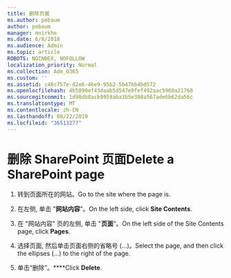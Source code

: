 ```yaml
---
title: 删除页面
ms.author: pebaum
author: pebaum
manager: mnirkhe
ms.date: 6/8/2018
ms.audience: Admin
ms.topic: article
ROBOTS: NOINDEX, NOFOLLOW
localization_priority: Normal
ms.collection: Adm_O365
ms.custom: ''
ms.assetid: c46c757e-d2e6-46e9-95b2-5b47bb4bd572
ms.openlocfilehash: 4b5890ef43daab5d547e9fef492aac5968a21768
ms.sourcegitcommit: 1d98db8acb9959aba3b5e308a567ade6b62da56c
ms.translationtype: MT
ms.contentlocale: zh-CN
ms.lasthandoff: 08/22/2019
ms.locfileid: "36513277"
---
```

# <a name="delete-a-sharepoint-page"></a><span data-ttu-id="af983-102">删除 SharePoint 页面</span><span class="sxs-lookup"><span data-stu-id="af983-102">Delete a SharePoint page</span></span>

1. <span data-ttu-id="af983-103">转到页面所在的网站。</span><span class="sxs-lookup"><span data-stu-id="af983-103">Go to the site where the page is.</span></span>
    
2. <span data-ttu-id="af983-104">在左侧, 单击 "**网站内容**"。</span><span class="sxs-lookup"><span data-stu-id="af983-104">On the left side, click **Site Contents**.</span></span>
    
3. <span data-ttu-id="af983-105">在 "网站内容" 页的左侧, 单击 "**页面**"。</span><span class="sxs-lookup"><span data-stu-id="af983-105">On the left side of the Site Contents page, click **Pages**.</span></span>
    
4. <span data-ttu-id="af983-106">选择页面, 然后单击页面右侧的省略号 (...)。</span><span class="sxs-lookup"><span data-stu-id="af983-106">Select the page, and then click the ellipses (...) to the right of the page.</span></span>
    
5. <span data-ttu-id="af983-107">单击“删除”。\*\*\*\*</span><span class="sxs-lookup"><span data-stu-id="af983-107">Click **Delete**.</span></span>
    

